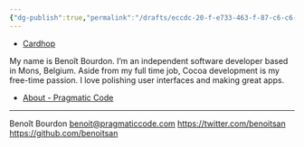 ```yaml
---
{"dg-publish":true,"permalink":"/drafts/eccdc-20-f-e733-463-f-87-c6-c6-df-154-a245-c/","dgHomeLink":true,"dgPassFrontmatter":false}
---
```



- [Cardhop](x-cardhop://show?id=contact:64A7CB3D-9F4F-4293-8CE6-DDD9DE37A1EC&contact=Beno%C3%AEt%20Bourdon)

My name is Benoît Bourdon. I’m an independent software developer based in Mons, Belgium.
Aside from my full time job, Cocoa development is my free-time passion. I love polishing user interfaces and making great apps.
- [About - Pragmatic Code](https://pragmaticcode.com/about/)


---

Benoît Bourdon
benoit@pragmaticcode.com
https://twitter.com/benoitsan
https://github.com/benoitsan